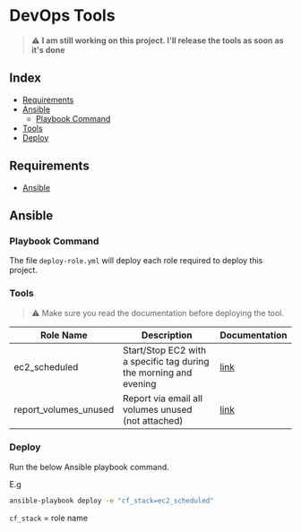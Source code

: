 # DevOps Tools

> :warning: **I am still working on this project. I'll release the tools as soon as it's done**

## Index

- [Requirements](#requirements)
- [Ansible](#ansible)
  - [Playbook Command](#playbook-command)
- [Tools](#tools)
- [Deploy](#deploy)

## Requirements

- <a href="https://docs.ansible.com/ansible/latest/installation_guide/intro_installation.html#installing-ansible-on-macos">Ansible</a>

## Ansible

### Playbook Command

The file `deploy-role.yml` will deploy each role required to deploy this project.

### Tools

> :warning: Make sure you read the documentation before deploying the tool.

| Role Name             | Description                                                       | Documentation                                 |
| --------------------- | ----------------------------------------------------------------- | --------------------------------------------- |
| ec2_scheduled         | Start/Stop EC2 with a specific tag during the morning and evening | [link](roles/ec2_scheduled/README.md)         |
| report_volumes_unused | Report via email all volumes unused (not attached)                | [link](roles/report_volumes_unused/README.md) |

### Deploy

Run the below Ansible playbook command.

E.g

```bash
ansible-playbook deploy -e "cf_stack=ec2_scheduled"
```

`cf_stack` = role name
